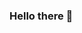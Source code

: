 ### Hello there 👋

<!--
**PhabloFinotti/PhabloFinotti** is a ✨ _special_ ✨ repository because its `README.md` (this file) appears on your GitHub profile.


- 🔭 I’m currently working on Atom Digital
- 🌱 I’m currently learning PHP, Wordpress, JavaScript, Git
- 📫 How to reach me: https://www.linkedin.com/in/phablofinotti/
- ⚡ Fun fact: Used to think PHP was dumb and was dying, but am getting passionate by it.
-->
